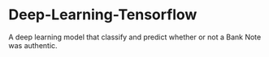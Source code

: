 # Deep-Learning-Tensorflow

A deep learning model that classify and predict whether or not a Bank Note was authentic.
